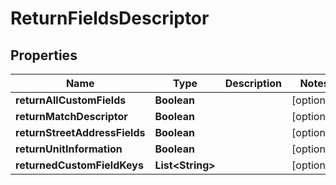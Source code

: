 

# ReturnFieldsDescriptor


## Properties

Name | Type | Description | Notes
------------ | ------------- | ------------- | -------------
**returnAllCustomFields** | **Boolean** |  |  [optional]
**returnMatchDescriptor** | **Boolean** |  |  [optional]
**returnStreetAddressFields** | **Boolean** |  |  [optional]
**returnUnitInformation** | **Boolean** |  |  [optional]
**returnedCustomFieldKeys** | **List&lt;String&gt;** |  |  [optional]




